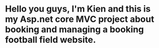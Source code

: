 # Hello you guys, I'm Kien and this is my Asp.net core MVC project about booking and managing a booking football field website.
